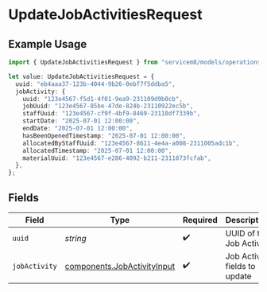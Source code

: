 # UpdateJobActivitiesRequest

## Example Usage

```typescript
import { UpdateJobActivitiesRequest } from "servicem8/models/operations";

let value: UpdateJobActivitiesRequest = {
  uuid: "eb4aaa37-123b-4044-9b26-0ebf7f5ddba5",
  jobActivity: {
    uuid: "123e4567-f5d1-4f01-9ea9-231109d9b0cb",
    jobUuid: "123e4567-85be-47de-824b-23110922ec5b",
    staffUuid: "123e4567-cf9f-4bf9-8469-23110df7339b",
    startDate: "2025-07-01 12:00:00",
    endDate: "2025-07-01 12:00:00",
    hasBeenOpenedTimestamp: "2025-07-01 12:00:00",
    allocatedByStaffUuid: "123e4567-8611-4e4a-a008-2311005adc1b",
    allocatedTimestamp: "2025-07-01 12:00:00",
    materialUuid: "123e4567-e286-4092-b211-2311073fcfab",
  },
};
```

## Fields

| Field                                                                      | Type                                                                       | Required                                                                   | Description                                                                |
| -------------------------------------------------------------------------- | -------------------------------------------------------------------------- | -------------------------------------------------------------------------- | -------------------------------------------------------------------------- |
| `uuid`                                                                     | *string*                                                                   | :heavy_check_mark:                                                         | UUID of the Job Activity                                                   |
| `jobActivity`                                                              | [components.JobActivityInput](../../models/components/jobactivityinput.md) | :heavy_check_mark:                                                         | Job Activity fields to update                                              |